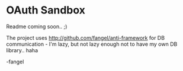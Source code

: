 OAuth Sandbox
=============

Readme coming soon.. ;)

The project uses http://github.com/fangel/anti-framework for DB communication - I'm lazy, but not lazy enough not to have my own DB library.. haha

-fangel